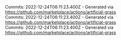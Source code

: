 Commits: 2022-12-24T06:11:23.400Z - Generated via https://github.com/marketplace/actions/artificial-grass
<br>
Commits: 2022-12-24T06:11:23.400Z - Generated via https://github.com/marketplace/actions/artificial-grass
<br>
Commits: 2022-12-24T06:11:23.400Z - Generated via https://github.com/marketplace/actions/artificial-grass
<br>
